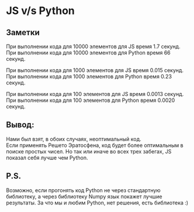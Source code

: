 # JS v/s Python
## Заметки 
При выполнении кода для 10000 элементов для JS время 1.7 секунд.  
При выполнении кода для 10000 элементов для Python время 66 секунд.

При выполнении кода для 1000 элементов для JS время 0.015 секунд.  
При выполнении кода для 1000 элементов для Python время 0.23 секунд.

При выполнении кода для 100 элементов для JS время 0.0013 секунд.  
При выполнении кода для 100 элементов для Python время 0.0020 секунд.
## Вывод:
Нами был взят, в обоих случаях, неоптимальный код.  
Если применять Решето Эратосфена, код будет более оптимальным в поиске простых чисел.
Но так или иначе во всех трех забегах, JS показал себя лучше чем Python.  

## P.S.
Возможно, если прогонять код Python не через стандартную библиотеку, а через библиотеку Numpy язык покажет лучшие результаты. За что мы и любим Python, нет решения, есть библиотека :)
